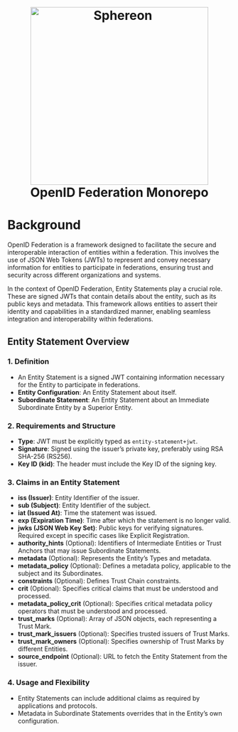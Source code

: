 <h1 align="center">
  <br>
  <a href="https://www.sphereon.com"><img src="https://sphereon.com/content/themes/sphereon/assets/img/logo.svg" alt="Sphereon" width="400"></a>
    <br>OpenID Federation Monorepo
  <br>
</h1>

# Background

OpenID Federation is a framework designed to facilitate the secure and interoperable interaction of entities within a federation. This involves the use of JSON Web Tokens (JWTs) to represent and convey necessary information for entities to participate in federations, ensuring trust and security across different organizations and systems.

In the context of OpenID Federation, Entity Statements play a crucial role. These are signed JWTs that contain details about the entity, such as its public keys and metadata. This framework allows entities to assert their identity and capabilities in a standardized manner, enabling seamless integration and interoperability within federations.

## Entity Statement Overview

### 1. Definition
- An Entity Statement is a signed JWT containing information necessary for the Entity to participate in federations.
- **Entity Configuration**: An Entity Statement about itself.
- **Subordinate Statement**: An Entity Statement about an Immediate Subordinate Entity by a Superior Entity.

### 2. Requirements and Structure
- **Type**: JWT must be explicitly typed as `entity-statement+jwt`.
- **Signature**: Signed using the issuer’s private key, preferably using RSA SHA-256 (RS256).
- **Key ID (kid)**: The header must include the Key ID of the signing key.

### 3. Claims in an Entity Statement
- **iss (Issuer)**: Entity Identifier of the issuer.
- **sub (Subject)**: Entity Identifier of the subject.
- **iat (Issued At)**: Time the statement was issued.
- **exp (Expiration Time)**: Time after which the statement is no longer valid.
- **jwks (JSON Web Key Set)**: Public keys for verifying signatures. Required except in specific cases like Explicit Registration.
- **authority_hints** (Optional): Identifiers of Intermediate Entities or Trust Anchors that may issue Subordinate Statements.
- **metadata** (Optional): Represents the Entity’s Types and metadata.
- **metadata_policy** (Optional): Defines a metadata policy, applicable to the subject and its Subordinates.
- **constraints** (Optional): Defines Trust Chain constraints.
- **crit** (Optional): Specifies critical claims that must be understood and processed.
- **metadata_policy_crit** (Optional): Specifies critical metadata policy operators that must be understood and processed.
- **trust_marks** (Optional): Array of JSON objects, each representing a Trust Mark.
- **trust_mark_issuers** (Optional): Specifies trusted issuers of Trust Marks.
- **trust_mark_owners** (Optional): Specifies ownership of Trust Marks by different Entities.
- **source_endpoint** (Optional): URL to fetch the Entity Statement from the issuer.

### 4. Usage and Flexibility
- Entity Statements can include additional claims as required by applications and protocols.
- Metadata in Subordinate Statements overrides that in the Entity’s own configuration.
